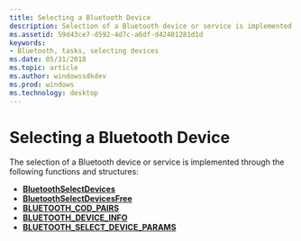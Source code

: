 ```yaml
---
title: Selecting a Bluetooth Device
description: Selection of a Bluetooth device or service is implemented through the following functions and structures.
ms.assetid: 59d43ce7-d592-4d7c-a6df-d42401281d1d
keywords:
- Bluetooth, tasks, selecting devices
ms.date: 05/31/2018
ms.topic: article
ms.author: windowssdkdev
ms.prod: windows
ms.technology: desktop
---
```


# Selecting a Bluetooth Device

The selection of a Bluetooth device or service is implemented through the following functions and structures:

-   [**BluetoothSelectDevices**](/windows/win32/BluetoothAPIs/nf-bluetoothapis-bluetoothselectdevices?branch=master)
-   [**BluetoothSelectDevicesFree**](/windows/win32/BluetoothAPIs/nf-bluetoothapis-bluetoothselectdevicesfree?branch=master)
-   [**BLUETOOTH\_COD\_PAIRS**](/windows/win32/BluetoothAPIs/ns-bluetoothapis-_bluetooth_cod_pairs?branch=master)
-   [**BLUETOOTH\_DEVICE\_INFO**](/windows/win32/BluetoothAPIs/ns-bluetoothapis-_bluetooth_device_info?branch=master)
-   [**BLUETOOTH\_SELECT\_DEVICE\_PARAMS**](/windows/win32/BluetoothAPIs/ns-bluetoothapis-_bluetooth_select_device_params?branch=master)

 

 




